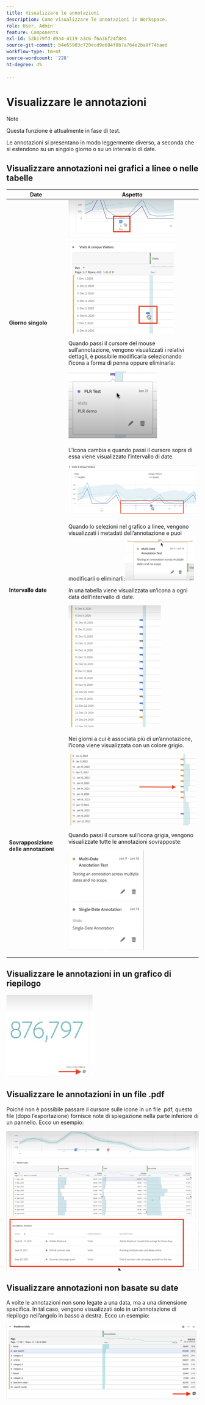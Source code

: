 ```yaml
---
title: Visualizzare le annotazioni
description: Come visualizzare le annotazioni in Workspace.
role: User, Admin
feature: Components
exl-id: 52b179fd-d9a4-4119-a3c6-f6a36f24f8ea
source-git-commit: b4e65903c720ecd9e684f8b7a764e2ba8f74baed
workflow-type: tm+mt
source-wordcount: '228'
ht-degree: 4%

---
```


# Visualizzare le annotazioni

>[!NOTE]
>
>Questa funzione è attualmente in fase di test.

Le annotazioni si presentano in modo leggermente diverso, a seconda che si estendono su un singolo giorno o su un intervallo di date.

## Visualizzare annotazioni nei grafici a linee o nelle tabelle

| Date | Aspetto |
| --- | --- |
| **Giorno singolo** | ![](assets/single-day.png)<p>Quando passi il cursore del mouse sull’annotazione, vengono visualizzati i relativi dettagli, è possibile modificarla selezionando l’icona a forma di penna oppure eliminarla:<p> ![](assets/hover.png) |
| **Intervallo date** | L’icona cambia e quando passi il cursore sopra di essa viene visualizzato l’intervallo di date.<p>![](assets/multi-day.png)<p>Quando lo selezioni nel grafico a linee, vengono visualizzati i metadati dell’annotazione e puoi modificarli o eliminarli:![](assets/multi-hover.png)<p>In una tabella viene visualizzata un’icona a ogni data dell’intervallo di date.<p>![](assets/multi-day-table.png) |
| **Sovrapposizione delle annotazioni** | Nei giorni a cui è associata più di un’annotazione, l’icona viene visualizzata con un colore grigio.<p>![](assets/grey.png)<p>Quando passi il cursore sull’icona grigia, vengono visualizzate tutte le annotazioni sovrapposte:<p>![](assets/overlap.png) |

## Visualizzare le annotazioni in un grafico di riepilogo

![](assets/ann-summary.png)

## Visualizzare le annotazioni in un file .pdf

Poiché non è possibile passare il cursore sulle icone in un file .pdf, questo file (dopo l’esportazione) fornisce note di spiegazione nella parte inferiore di un pannello. Ecco un esempio:

![](assets/ann-pdf.png)

## Visualizzare annotazioni non basate su date

A volte le annotazioni non sono legate a una data, ma a una dimensione specifica. In tal caso, vengono visualizzati solo in un’annotazione di riepilogo nell’angolo in basso a destra. Ecco un esempio:

![](assets/non-date.png)
